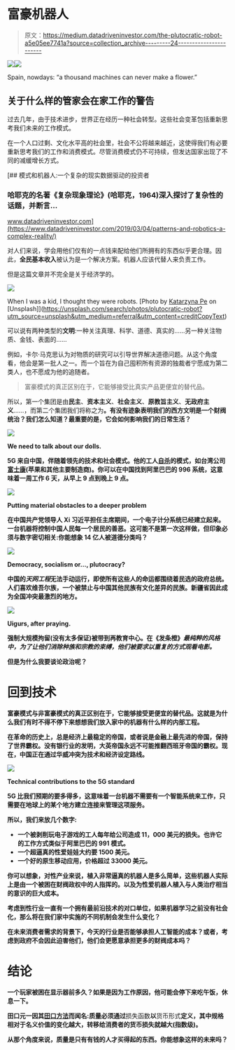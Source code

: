 # 富豪机器人

> 原文：<https://medium.datadriveninvestor.com/the-plutocratic-robot-a5e05ee7741a?source=collection_archive---------24----------------------->

[![](img/6d220e225195c2257ffc8ec75e53a88b.png)](http://www.track.datadriveninvestor.com/1B9E)![](img/d5808597598ab54ebb00458352cee01a.png)

Spain, nowdays: “a thousand machines can never make a flower.”

## 关于什么样的管家会在家工作的警告

过去几年，由于技术进步，世界正在经历一种社会转型。这些社会变革包括重新思考我们未来的工作模式。

在一个人口过剩、文化水平高的社会里，社会不公将越来越近，这使得我们有必要重新思考我们的工作和消费模式。尽管消费模式仍不可持续，但发达国家出现了不同的减缓增长方式。

[](https://www.datadriveninvestor.com/2019/03/04/patterns-and-robotics-a-complex-reality/) [## 模式和机器人:一个复杂的现实数据驱动的投资者

### 哈耶克的名著《复杂现象理论》(哈耶克，1964)深入探讨了复杂性的话题，并断言…

www.datadriveninvestor.com](https://www.datadriveninvestor.com/2019/03/04/patterns-and-robotics-a-complex-reality/) 

对人们来说，学会用他们仅有的一点钱来配给他们所拥有的东西似乎更合理。因此，**全民基本收入**被认为是一个解决方案。机器人应该代替人来负责工作。

但是这篇文章并不完全是关于经济学的。

![](img/9a235b2da994d5c6c38b8dd0f7a1f98a.png)

When I was a kid, I thought they were robots. [Photo by [Katarzyna Pe](https://unsplash.com/@kasiape?utm_source=unsplash&utm_medium=referral&utm_content=creditCopyText) on [Unsplash]](https://unsplash.com/search/photos/plutocratic-robot?utm_source=unsplash&utm_medium=referral&utm_content=creditCopyText)

可以说有两种类型的**文明**:一种关注真理、科学、道德、真实的……另一种关注物质、金钱、表面的……

例如，卡尔·马克思认为对物质的研究可以引导世界解决道德问题。从这个角度看，他会是第一批人之一。而一个旨在为自己囤积所有资源的独裁者宁愿成为第二类人，也不愿成为他的追随者。

> 富豪模式的真正区别在于，它能够接受比真实产品更便宜的替代品。

所以，第一个集团是由**民主**、**资本主义**、**社会主义**、**原教旨主义**、**无政府主义**……，而第二个集团我们将称之为[](https://en.wikipedia.org/wiki/Plutocracy)**。有没有迹象表明我们的西方文明是一个财阀统治？我们怎么知道？最重要的是，它会如何影响我们的日常生活？**

**![](img/5b38c3963e0643546cd0b0064c6865ae.png)**

**We need to talk about our dolls.**

**5G 来自中国，伴随着领先的技术和社会模式。他的工人[自杀](https://www.nytimes.com/2012/01/26/business/ieconomy-apples-ipad-and-the-human-costs-for-workers-in-china.html?_r=2&pagewanted=all&)的模式，如台湾公司[富士康](https://www.youtube.com/watch?v=TmLsV9cSk0o)(苹果和其他主要制造商)。你可以在中国找到阿里巴巴的 996 系统，这意味着一周工作 6 天，从早上 9 点到晚上 9 点。**

**![](img/6ba03a0dd15c21226bb78b48965fcf5c.png)**

**Putting material obstacles to a deeper problem**

**在中国共产党领导人 Xi 习近平担任主席期间，一个电子计分系统已经建立起来。一台机器将控制中国人民每一个居民的善恶。这可能不是第一次这样做，但印象必须与数字密切相关:你能想象 14 亿人被道德分类吗？**

**![](img/36d95888e45266a5aa32b86f7dd3dbed.png)**

**Democracy, socialism or…, plutocracy?**

**中国的*天网工程*无法手动运行，即使所有这些人的命运都围绕着民选的政府总统。人们喜欢维吾尔族，一个被禁止与中国其他民族有文化差异的民族。新疆省因此成为全国冲突最激烈的地方。**

**![](img/47a32e6680b2cc19bcd794435731734f.png)**

**Uigurs, after praying.**

**强制大规模拘留(没有太多保证)被带到再教育中心。在《发条橙》*最纯粹的风格中，为了让他们消除种族和宗教的束缚，他们被要求以重复的方式观看电影。***

**但是为什么我要谈论政治呢？**

# **回到技术**

**富豪模式与非富豪模式的真正区别在于，它能够接受更便宜的替代品。这就是为什么我们有时不得不停下来想想我们放入家中的机器有什么样的内部工程。**

**在革命的历史上，总是经济上最稳定的帝国，或者说是金融上最先进的帝国，保持了世界霸权。没有银行业的发明，大英帝国永远不可能推翻西班牙帝国的霸权。现在，中国正在通过华威冲突为技术和经济设定路线。**

**![](img/7172897950ee749635e9b603c1b1c537.png)**

**Technical contributions to the 5G standard**

**5G 比我们预期的要多得多，这意味着一台机器不需要有一个智能系统来工作，只需要在地球上的某个地方建立连接来管理这项服务。**

**所以，我们来放几个数字:**

*   **一个被剥削玩电子游戏的工人每年给公司造成 11，000 美元的损失。也许它的工作方式类似于阿里巴巴的 991 模式。**
*   **一个超逼真的性爱娃娃大约要 1500 美元。**
*   **一个好的原生移动应用，价格超过 33000 美元。**

**你可以想象，对性产业来说，植入非常逼真的机器人是多么简单，这些机器人实际上是由一个被困在财阀政权中的人指挥的。以及为性爱机器人植入与人类治疗相当的意识的巨大成本。**

**考虑到性行业一直有一个拥有最前沿技术的对口单位，如果机器学习之前没有社会化，那么将在我们家中实施的不同机制会发生什么变化？**

**在未来消费者需求的背景下，今天的行业是否能够承担人工智能的成本？或者，考虑到政府不会因此迫害他们，他们会更愿意承担更多的财阀成本吗？**

# **结论**

**一个玩家被困在显示器前多久？如果是因为工作原因，他可能会停下来吃午饭，休息一下。**

**田口元一因其[田口方法](https://en.wikipedia.org/wiki/Taguchi_methods)而闻名:**质量**必须通过**损失函数**以**货币形式**定义，其中规格相对于名义价值的变化越大，转移给消费者的货币损失就越大(指数级)。**

**从那个角度来说，质量是只有有钱的人才买得起的东西。你能想象这样的未来吗？**